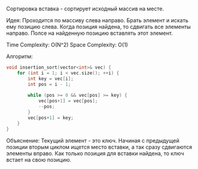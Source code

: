  Сортировка вставка - сортирует исходный массив на месте.
 
Идея: Проходится по массиву слева направо. Брать элемент и искать ему позицию слева. Когда позиция найдена, то сдвигать все элементы направо. Полсе на найденную позицию вставлять этот элемент.

Time Complexity: O(N^2)
Space Complexity: O(1)

Алгоритм:
```cpp
void insertion_sort(vector<int>& vec) {
    for (int i = 1; i < vec.size(); ++i) {
        int key = vec[i];
        int pos = i - 1;
        
        while (pos >= 0 && vec[pos] >= key) {
            vec[pos+1] = vec[pos];
            --pos;
        }
        vec[pos+1] = key;
    }
}
```
Объяснение: Текущий элемент - это ключ. Начиная с предыдущей позиции вторым циклом ищется место вставки, а так сразу сдвигаются элементы вправо. Как только позиция для вставки найдена, то ключ встает на свою позицию.